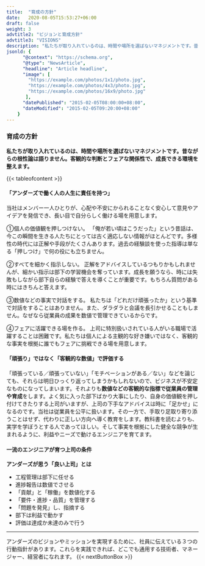```yaml
---
title:  "育成の方針"
date:   2020-08-05T15:53:27+06:00
draft: false
weight: 3
advtitle2: "ビジョンと育成方針"
advtitle3: "VISIONS"
description: "私たちが取り入れているのは、時間や場所を選ばないマネジメントです。昔ながらの根性論は語りません。客観的な判断とフェアな関係性で、成長できる環境を整えます。"
jsonld: {
      "@context": "https://schema.org",
      "@type": "NewsArticle",
      "headline": "Article headline",
      "image": [
        "https://example.com/photos/1x1/photo.jpg",
        "https://example.com/photos/4x3/photo.jpg",
        "https://example.com/photos/16x9/photo.jpg"
       ],
      "datePublished": "2015-02-05T08:00:00+08:00",
      "dateModified": "2015-02-05T09:20:00+08:00"
    }
---
```


### 育成の方針
**私たちが取り入れているのは、時間や場所を選ばないマネジメントです。昔ながらの根性論は語りません。客観的な判断とフェアな関係性で、成長できる環境を整えます。** 

{{< tableofcontent >}}

<!-- ![Image Not available](../../ico_arw_page_anchor.webp)[**&nbsp; インド人の高い技術力を日本のビジネスに活かしたい。**](#インド人の高い技術力を日本のビジネスに活かしたい。)

![Image Not Available](../../ico_arw_page_anchor.webp)[**&nbsp;「頑張り」ではなく「客観的な数値」で評価する**](#「頑張り」ではなく「客観的な数値」で評価する)

![Image Not Available](../../ico_arw_page_anchor.webp)[**&nbsp;一流のエンジニアが育つ上司の条件**](#一流のエンジニアが育つ上司の条件) 

![Image Not Available](../../ico_arw_page_anchor.webp)[**&nbsp; スタッフのキャリアパス**](#スタッフのキャリアパス)　-->

#### 「アンダーズで働く人の人生に責任を持つ」
当社はメンバー一人ひとりが、心配や不安にかられることなく安心して意見やアイデアを発信でき、長い目で自分らしく働ける場を用意します。 

①個人の価値観を押しつけない。 「俺が若い頃はこうだった」という昔話は、今この瞬間を生きる人たちにとっては古く適応しない情報がほとんどです。多様性の時代には正解や手段がたくさんあります。過去の経験談を使った指導は単なる「押しつけ」で何の役にも立ちません。

②すべてを細かく指示しない。 正解をアドバイスしているつもりかもしれませんが、細かい指示は部下の学習機会を奪っています。成長を願うなら、時には失敗もしながら部下自らの経験で答えを導くことが重要です。もちろん質問がある時にはきちんと答えます。

③数値などの事実で対話をする。 
私たちは「どれだけ頑張ったか」という基準で対話をすることはありません。また、ダラダラと会議を長引かせることもしません。なぜなら従業員の成果を数値で管理できているからです。

④フェアに活躍できる場を作る。 
上司に特別扱いされている人がいる職場で活躍することは困難です。私たちは個人による主観的な好き嫌いではなく、客観的な事実を根拠に誰でもフェアに挑戦できる場を用意します。

#### 「頑張り」ではなく「客観的な数値」で評価する
「頑張っている／頑張っていない」「モチベーションがある／ない」などを論じても、それらは明日ひっくり返ってしまうかもしれないので、ビジネスが不安定なものになってしまいます。それよりも**数値などの客観的な指標で従業員の管理や育成**をします。よく気に入った部下ばかり大事にしたり、自身の価値観を押し付けてきたりする上司がいますが、上司の下手なアドバイスは時に「足かせ」になるのです。当社は従業員を公平に扱います。その一方で、手取り足取り寄り添うことはせず、代わりに正しい方向へ導く教育をします。教科書を読むよりも、実学を学ぼうとする人であってほしい。そして事実を根拠にした健全な競争が生まれるように、利益やニーズで動けるエンジニアを育てます。 

#### 一流のエンジニアが育つ上司の条件
**アンダーズが思う「良い上司」とは**  
- 工程管理は部下に任せる 
- 進捗報告は数値でさせる 
- 「貢献」と「稼働」を数値化する 
- 「要件・進捗・品質」を管理する 
- 「問題を発見」し、指摘する 
- 部下は利益で動かす 
- 評価は達成か未達のみで行う 

---

アンダーズのビジョンやミッションを実現するために、社員に伝えている３つの行動指針があります。これらを実践できれば、どこでも通用する技術者、マネージャー、経営者になれます。
{{< nextButtonBox >}}
